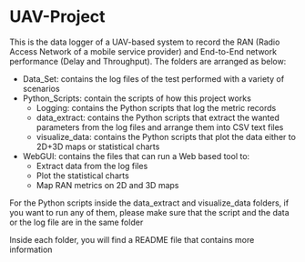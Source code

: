 # UAV-Project
This is the data logger of a UAV-based system to record the RAN (Radio Access Network of a mobile service provider) and End-to-End network performance (Delay and Throughput). The folders are arranged as below:

- Data_Set: contains the log files of the test performed with a variety of scenarios
- Python_Scripts: contain the scripts of how this project works
    - Logging: contains the Python scripts that log the metric records
    - data_extract: contains the Python scripts that extract the wanted parameters from the log files and arrange them into CSV text files
    - visualize_data: contains the Python scripts that plot the data either to 2D+3D maps or statistical charts
- WebGUI: contains the files that can run a Web based tool to:
    - Extract data from the log files
    - Plot the statistical charts
    - Map RAN metrics on 2D and 3D maps

For the Python scripts inside the data_extract and visualize_data folders, if you want to run any of them, please make sure that the script and the data or the log file are in the same folder


Inside each folder, you will find a README file that contains more information

